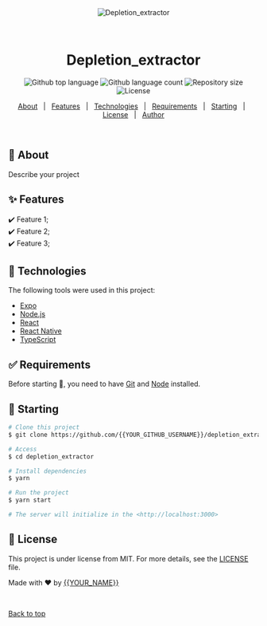 <div align="center" id="top"> 
  <img src="./.github/app.gif" alt="Depletion_extractor" />

  &#xa0;

  <!-- <a href="https://depletion_extractor.netlify.app">Demo</a> -->
</div>

<h1 align="center">Depletion_extractor</h1>

<p align="center">
  <img alt="Github top language" src="https://img.shields.io/github/languages/top/{{YOUR_GITHUB_USERNAME}}/depletion_extractor?color=56BEB8">

  <img alt="Github language count" src="https://img.shields.io/github/languages/count/{{YOUR_GITHUB_USERNAME}}/depletion_extractor?color=56BEB8">

  <img alt="Repository size" src="https://img.shields.io/github/repo-size/{{YOUR_GITHUB_USERNAME}}/depletion_extractor?color=56BEB8">

  <img alt="License" src="https://img.shields.io/github/license/{{YOUR_GITHUB_USERNAME}}/depletion_extractor?color=56BEB8">

  <!-- <img alt="Github issues" src="https://img.shields.io/github/issues/{{YOUR_GITHUB_USERNAME}}/depletion_extractor?color=56BEB8" /> -->

  <!-- <img alt="Github forks" src="https://img.shields.io/github/forks/{{YOUR_GITHUB_USERNAME}}/depletion_extractor?color=56BEB8" /> -->

  <!-- <img alt="Github stars" src="https://img.shields.io/github/stars/{{YOUR_GITHUB_USERNAME}}/depletion_extractor?color=56BEB8" /> -->
</p>

<!-- Status -->

<!-- <h4 align="center"> 
	🚧  Depletion_extractor 🚀 Under construction...  🚧
</h4> 

<hr> -->

<p align="center">
  <a href="#dart-about">About</a> &#xa0; | &#xa0; 
  <a href="#sparkles-features">Features</a> &#xa0; | &#xa0;
  <a href="#rocket-technologies">Technologies</a> &#xa0; | &#xa0;
  <a href="#white_check_mark-requirements">Requirements</a> &#xa0; | &#xa0;
  <a href="#checkered_flag-starting">Starting</a> &#xa0; | &#xa0;
  <a href="#memo-license">License</a> &#xa0; | &#xa0;
  <a href="https://github.com/{{YOUR_GITHUB_USERNAME}}" target="_blank">Author</a>
</p>

<br>

## :dart: About ##

Describe your project

## :sparkles: Features ##

:heavy_check_mark: Feature 1;\
:heavy_check_mark: Feature 2;\
:heavy_check_mark: Feature 3;

## :rocket: Technologies ##

The following tools were used in this project:

- [Expo](https://expo.io/)
- [Node.js](https://nodejs.org/en/)
- [React](https://pt-br.reactjs.org/)
- [React Native](https://reactnative.dev/)
- [TypeScript](https://www.typescriptlang.org/)

## :white_check_mark: Requirements ##

Before starting :checkered_flag:, you need to have [Git](https://git-scm.com) and [Node](https://nodejs.org/en/) installed.

## :checkered_flag: Starting ##

```bash
# Clone this project
$ git clone https://github.com/{{YOUR_GITHUB_USERNAME}}/depletion_extractor

# Access
$ cd depletion_extractor

# Install dependencies
$ yarn

# Run the project
$ yarn start

# The server will initialize in the <http://localhost:3000>
```

## :memo: License ##

This project is under license from MIT. For more details, see the [LICENSE](LICENSE.md) file.


Made with :heart: by <a href="https://github.com/{{YOUR_GITHUB_USERNAME}}" target="_blank">{{YOUR_NAME}}</a>

&#xa0;

<a href="#top">Back to top</a>

